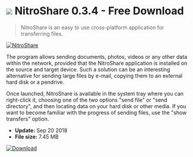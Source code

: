 # ![](https://cdn.softexe.net/static/icon/a/nitroshare-9810.png) NitroShare 0.3.4 - Free Download

> NitroShare is an easy to use cross-platform application for transferring files.

[![NitroShare](https://gallery.dpcdn.pl/imgc/Tools/84911/g_-_420x350_1.5_-_x67989ec2-da77-4072-91af-560edae61c69.jpg)](https://softexe.net/win/internet/torrent-client/nitroshare:ahpR.html)

The program allows sending documents, photos, videos or any other data within the network, provided that the NitroShare application is installed on the source and target device. Such a solution can be an interesting alternative for sending large files by e-mail, copying them to an external hard disk or a pendrive.
 
 Once launched, NitroShare is available in the system tray where you can right-click it, choosing one of the two options "send file" or "send directory", and then locating data on your hard disk or other media. If you want to become familiar with the progress of sending files, use the "show transfers" option.


- **Update:** Sep 20 2018
- **File size:** 7.45 MB

[![Download](https://cdn.softexe.net/static/img/download.png)](https://softexe.net/win/internet/torrent-client/nitroshare:ahpR.html)

